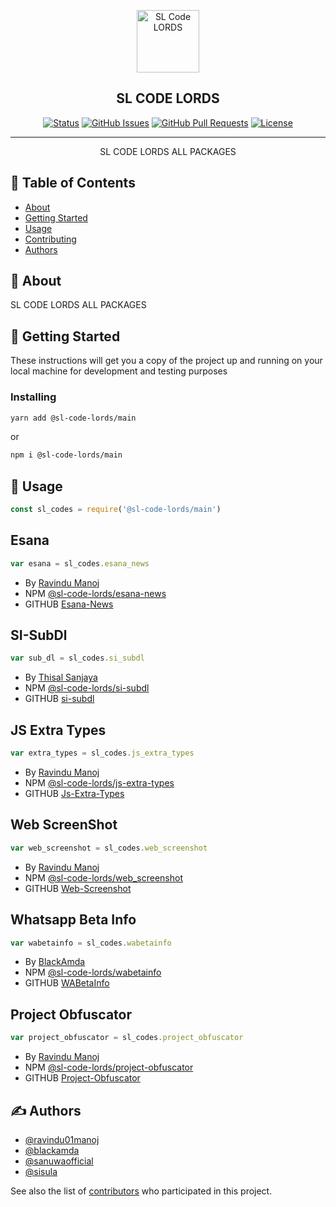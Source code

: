 <p align="center">
  <a href="https://github.com/SL-CODE-LORDS/" rel="noopener">
 <img width=100px height=100px src="https://avatars.githubusercontent.com/u/138488404" alt="SL Code LORDS"></a>
</p>

<h2 align="center">SL CODE LORDS</h2>

<div align="center">

[![Status](https://img.shields.io/badge/status-active-success.svg)]()
[![GitHub Issues](https://img.shields.io/github/issues/SL-CODE-LORDS/Main.svg)](https://github.com/SL-CODE-LORDS/Main/issues)
[![GitHub Pull Requests](https://img.shields.io/github/issues-pr/SL-CODE-LORDS/Main.svg)](https://github.com/SL-CODE-LORDS/Main/pulls)
[![License](https://img.shields.io/badge/license-MIT-blue.svg)](/LICENSE)

</div>

---

<p align="center"> SL CODE LORDS ALL PACKAGES
    <br> 
</p>

## 📝 Table of Contents

- [About](#about)
- [Getting Started](#getting_started)
- [Usage](#usage)
- [Contributing](../CONTRIBUTING.md)
- [Authors](#authors)

## 🧐 About <a name = "about"></a>

SL CODE LORDS ALL PACKAGES

## 🏁 Getting Started <a name = "getting_started"></a>

These instructions will get you a copy of the project up and running on your local machine for development and testing purposes

### Installing


```sh
yarn add @sl-code-lords/main
```

or

```sh
npm i @sl-code-lords/main
```

## 🎈 Usage <a name="usage"></a>

```ts
const sl_codes = require('@sl-code-lords/main')

```
## Esana
```ts
var esana = sl_codes.esana_news
```
- By [Ravindu Manoj](https://github.com/ravindu01manoj)
- NPM [@sl-code-lords/esana-news](https://www.npmjs.com/package/@sl-code-lords/esana-news)
- GITHUB [Esana-News](https://github.com/SL-CODE-LORDS/Esana-News.git)

## SI-SubDl
```ts
var sub_dl = sl_codes.si_subdl
```
- By [Thisal Sanjaya](https://github.com/ravindu01manoj)
- NPM [@sl-code-lords/si-subdl](https://www.npmjs.com/package/@sl-code-lords/si-subdl)
- GITHUB [si-subdl](https://github.com/SL-CODE-LORDS/si-subdl)

## JS Extra Types
```ts
var extra_types = sl_codes.js_extra_types
```
- By [Ravindu Manoj](https://github.com/ravindu01manoj)
- NPM [@sl-code-lords/js-extra-types](https://www.npmjs.com/package/@sl-code-lords/js-extra-types)
- GITHUB [Js-Extra-Types](https://github.com/SL-CODE-LORDS/Js-Extra-Types.git)

## Web ScreenShot
```ts
var web_screenshot = sl_codes.web_screenshot
```
- By [Ravindu Manoj](https://github.com/ravindu01manoj)
- NPM [@sl-code-lords/web_screenshot](https://www.npmjs.com/package/@sl-code-lords/web_screenshot)
- GITHUB [Web-Screenshot](https://github.com/SL-CODE-LORDS/Web-Screenshot.git)

## Whatsapp Beta Info
```ts
var wabetainfo = sl_codes.wabetainfo
```
- By [BlackAmda](https://github.com/blackamda)
- NPM [@sl-code-lords/wabetainfo](https://www.npmjs.com/package/@sl-code-lords/wabetainfo)
- GITHUB [WABetaInfo](https://github.com/SL-CODE-LORDS/WABetaInfo.git)

## Project Obfuscator
```ts
var project_obfuscator = sl_codes.project_obfuscator
```
- By [Ravindu Manoj](https://github.com/ravindu01manoj)
- NPM [@sl-code-lords/project-obfuscator](https://www.npmjs.com/package/@sl-code-lords/project-obfuscator)
- GITHUB [Project-Obfuscator](https://github.com/SL-CODE-LORDS/Project-Obfuscator.git)

## ✍️ Authors <a name = "authors"></a>

- [@ravindu01manoj](https://github.com/ravindu01manoj)
- [@blackamda](https://github.com/blackamda)
- [@sanuwaofficial](https://github.com/sanuwaofficial)
- [@sisula](https://github.com/sisula)

See also the list of [contributors](https://github.com/SL-CODE-LORDS/Esana-News/contributors) who participated in this project.